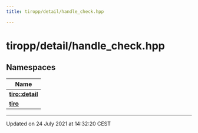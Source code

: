 ```yaml
---
title: tiropp/detail/handle_check.hpp

---
```


# tiropp/detail/handle_check.hpp



## Namespaces

| Name           |
| -------------- |
| **[tiro::detail](/docs/api/namespaces/namespacetiro_1_1detail)**  |
| **[tiro](/docs/api/namespaces/namespacetiro)**  |






-------------------------------

Updated on 24 July 2021 at 14:32:20 CEST
